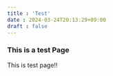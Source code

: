 ```yaml
---
title : 'Test'
date : 2024-03-24T20:13:29+09:00
draft : false
---
```


### This is a test Page

This is test page!!